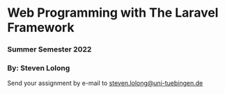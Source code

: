 # Web Programming with The Laravel Framework

### Summer Semester 2022 
### By: Steven Lolong 

Send your assignment by e-mail to steven.lolong@uni-tuebingen.de 
